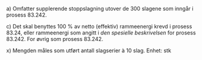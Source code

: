 a) Omfatter supplerende stoppslagning utover de 300 slagene som inngår i prosess 83.242.

c) Det skal benyttes 100 % av netto (effektiv) rammeenergi krevd i prosess 83.24, eller rammeenergi som angitt i *den spesielle beskrivelsen* for prosess 83.242.
For øvrig som prosess 83.242.

x) Mengden måles som utført antall slagserier à 10 slag. Enhet: stk


